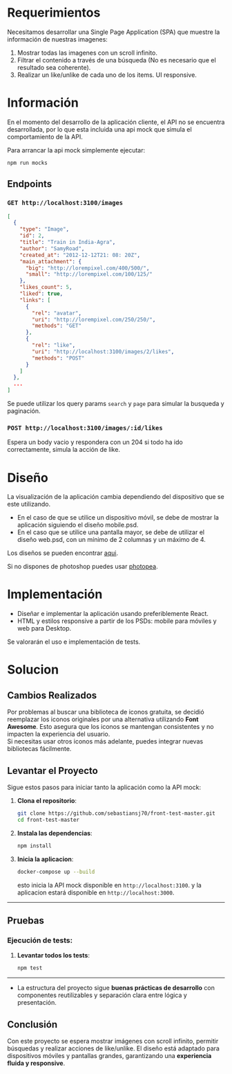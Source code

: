 # Requerimientos

Necesitamos desarrollar una Single Page Application (SPA) que muestre la información de nuestras imagenes:
  1. Mostrar todas las imagenes con un scroll infinito.
  2. Filtrar el contenido a través de una búsqueda (No es necesario que el resultado sea coherente).
  3. Realizar un like/unlike de cada uno de los items. UI responsive.

# Información

En el momento del desarrollo de la aplicación cliente, el API no se encuentra desarrollada, por
lo que esta incluida una api mock que simula el comportamiento de la API.

Para arrancar la api mock simplemente ejecutar:

`npm run mocks`

## Endpoints

### `GET http://localhost:3100/images`
```json
[
  {
    "type": "Image",
    "id": 2,
    "title": "Train in India-Agra",
    "author": "SamyRoad",
    "created_at": "2012-12-12T21: 08: 20Z",
    "main_attachment": {
      "big": "http://lorempixel.com/400/500/",
      "small": "http://lorempixel.com/100/125/"
    },
    "likes_count": 5,
    "liked": true,
    "links": [
      {
        "rel": "avatar",
        "uri": "http://lorempixel.com/250/250/",
        "methods": "GET"
      },
      {
        "rel": "like",
        "uri": "http://localhost:3100/images/2/likes",
        "methods": "POST"
      }
    ]
  },
  ...
]
```

Se puede utilizar los query params `search` y `page` para simular la busqueda y paginación.


### `POST http://localhost:3100/images/:id/likes`

Espera un body vacio y respondera con un 204 si todo ha ido correctamente, simula la acción de like.

# Diseño

La visualización de la aplicación cambia dependiendo del dispositivo que se este utilizando.
- En el caso de que se utilice un dispositivo móvil, se debe de mostrar la aplicación siguiendo el diseño mobile.psd.
- En el caso que se utilice una pantalla mayor, se debe de utilizar el diseño web.psd, con un mínimo de 2 columnas y un máximo de 4.

Los diseños se pueden encontrar [aqui](https://www.dropbox.com/sh/r1fp5nz7x046kjt/AACQdbp6bZlv2pNtCN2lTEoEa?dl=0).

Si no dispones de photoshop puedes usar [photopea](https://www.photopea.com/).

# Implementación

- Diseñar e implementar la aplicación usando preferiblemente React.
- HTML y estilos responsive a partir de los PSDs: mobile para móviles y web para Desktop.

Se valorarán el uso e implementación de tests.

# Solucion

## Cambios Realizados

Por problemas al buscar una biblioteca de iconos gratuita, se decidió reemplazar los iconos originales por una alternativa utilizando **Font Awesome**. Esto asegura que los iconos se mantengan consistentes y no impacten la experiencia del usuario.  
Si necesitas usar otros iconos más adelante, puedes integrar nuevas bibliotecas fácilmente.

##  Levantar el Proyecto

Sigue estos pasos para iniciar tanto la aplicación como la API mock:

1. **Clona el repositorio**:
   ```bash
   git clone https://github.com/sebastiansj70/front-test-master.git
   cd front-test-master
   ```

2. **Instala las dependencias**:
   ```bash
   npm install
   ```
3. **Inicia la aplicacion**:
    ```bash
    docker-compose up --build
    ```
    esto inicia la API mock disponible en `http://localhost:3100`.
    y la aplicacion estará disponible en `http://localhost:3000`.

---

## Pruebas
### Ejecución de tests:
1. **Levantar todos los tests**:
   ```bash
   npm test
   ```
---

- La estructura del proyecto sigue **buenas prácticas de desarrollo** con componentes reutilizables y separación clara entre lógica y presentación.


## Conclusión

Con este proyecto se espera mostrar imágenes con scroll infinito, permitir búsquedas y realizar acciones de like/unlike. El diseño está adaptado para dispositivos móviles y pantallas grandes, garantizando una **experiencia fluida y responsive**.